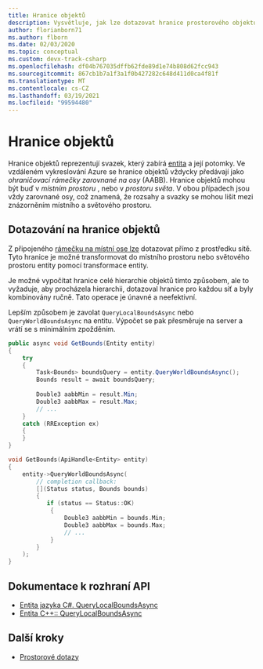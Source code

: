 ```yaml
---
title: Hranice objektů
description: Vysvětluje, jak lze dotazovat hranice prostorového objektu.
author: florianborn71
ms.author: flborn
ms.date: 02/03/2020
ms.topic: conceptual
ms.custom: devx-track-csharp
ms.openlocfilehash: df04b767035dffb62fde89d1e74b808d62fcc943
ms.sourcegitcommit: 867cb1b7a1f3a1f0b427282c648d411d0ca4f81f
ms.translationtype: MT
ms.contentlocale: cs-CZ
ms.lasthandoff: 03/19/2021
ms.locfileid: "99594480"
---
```

# <a name="object-bounds"></a>Hranice objektů

Hranice objektů reprezentují svazek, který zabírá [entita](entities.md) a její potomky. Ve vzdáleném vykreslování Azure se hranice objektů vždycky předávají jako *ohraničovací rámečky zarovnané na osy* (AABB). Hranice objektů mohou být buď v *místním prostoru* , nebo v *prostoru světa*. V obou případech jsou vždy zarovnané osy, což znamená, že rozsahy a svazky se mohou lišit mezi znázorněním místního a světového prostoru.

## <a name="querying-object-bounds"></a>Dotazování na hranice objektů

Z připojeného [rámečku na místní ose lze](meshes.md) dotazovat přímo z prostředku sítě. Tyto hranice je možné transformovat do místního prostoru nebo světového prostoru entity pomocí transformace entity.

Je možné vypočítat hranice celé hierarchie objektů tímto způsobem, ale to vyžaduje, aby procházela hierarchii, dotazoval hranice pro každou síť a byly kombinovány ručně. Tato operace je únavné a neefektivní.

Lepším způsobem je zavolat `QueryLocalBoundsAsync` nebo `QueryWorldBoundsAsync` na entitu. Výpočet se pak přesměruje na server a vrátí se s minimálním zpožděním.

```cs
public async void GetBounds(Entity entity)
{
    try
    {
        Task<Bounds> boundsQuery = entity.QueryWorldBoundsAsync();
        Bounds result = await boundsQuery;
    
        Double3 aabbMin = result.Min;
        Double3 aabbMax = result.Max;
        // ...
    }
    catch (RRException ex)
    {
    }
}
```

```cpp
void GetBounds(ApiHandle<Entity> entity)
{
    entity->QueryWorldBoundsAsync(
        // completion callback:
        [](Status status, Bounds bounds)
        {
           if (status == Status::OK)
            {
                Double3 aabbMin = bounds.Min;
                Double3 aabbMax = bounds.Max;
                // ...
            }
        }
    );
}
```

## <a name="api-documentation"></a>Dokumentace k rozhraní API

* [Entita jazyka C#. QueryLocalBoundsAsync](/dotnet/api/microsoft.azure.remoterendering.entity.querylocalboundsasync)
* [Entita C++:: QueryLocalBoundsAsync](/cpp/api/remote-rendering/entity#querylocalboundsasync)

## <a name="next-steps"></a>Další kroky

* [Prostorové dotazy](../overview/features/spatial-queries.md)